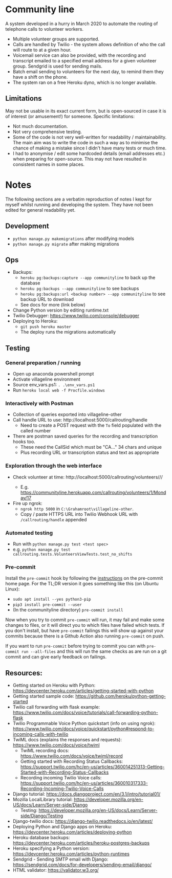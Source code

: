# Community line

A system developed in a hurry in March 2020 to automate the routing of telephone
calls to volunteer workers.

- Multiple volunteer groups are supported.
- Calls are handled by Twilio - the system allows definition of who the call
  will route to at a given hour.
- Voicemail service can also be provided, with the recording and transcript
  emailed to a specified email address for a given volunteer group. Sendgrid is
  used for sending mails.
- Batch email sending to volunteers for the next day, to remind them they have a
  shift on the phone.
- The system ran on a free Heroku dyno, which is no longer available.

## Limitations

May not be usable in its exact current form, but is open-sourced in case it is
of interest (or amusement!) for someone. Specific limitations:

- Not much documentation.
- Not very comprehensive testing.
- Some of the code is not very well-written for readability / maintainability.
  The main aim was to write the code in such a way as to minimise the chance of
  making a mistake since I didn't have many tests or much time.
- I had to anonymise / edit some hardcoded details (email addresses etc.) when
  preparing for open-source. This may not have resulted in consistent names in
  some places.

# Notes

The following sections are a verbatim reproduction of notes I kept for myself
whilst running and developing the system. They have not been edited for general
readability yet.

## Development

- `python manage.py makemigrations` after modifying models
- `python manage.py migrate` after making migrations

## Ops

- Backups:
  - `heroku pg:backups:capture --app communityline` to back up the database
  - `heroku pg:backups --app communityline` to see backups
  - `heroku pg:backups:url <backup number> --app communityline` to see backup URL to download
  - See docs for more (link below)
- Change Python version by editing runtime.txt
- Twilio Debugger: https://www.twilio.com/console/debugger
- Deploying to Heroku:
  - `git push heroku master`
  - The deploy runs the migrations automatically

## Testing

### General preparation / running

- Open up anaconda powershell prompt
- Activate villageline environment
- Source env_vars.ps1: `. .\env_vars.ps1`
- Run `heroku local web -f Procfile.windows`

### Interactively with Postman

- Collection of queries exported into villageline-other
- Call handle URL to use: http://localhost:5000/callrouting/handle
  - Need to create a POST request with the `To` field populated with the called number
- There are postman saved queries for the recording and transcription hooks too.
  - These need the CallSid which must be "CA..." 34 chars and unique
  - Plus recording URL or transcription status and text as appropriate

### Exploration through the web interface

- Check volunteer at time: http://localhost:5000/callrouting/volunteers/<group id>/<day>/<time>
  - E.g. https://communityline.herokuapp.com/callrouting/volunteers/1/Monday/17
- Fire up ngrok:
  - `ngrok http 5000` in `C:\Grahamroot\villageline-other`.
  - Copy / paste HTTPS URL into Twilio Webhook URL with `/callrouting/handle` appended

### Automated testing

- Run with `python manage.py test <test spec>`
- e.g. `python manage.py test callrouting.tests.VolunteersViewTests.test_no_shifts`

### Pre-commit

Install the `pre-commit` hook by following the [instructions](https://pre-commit.com/) on the pre-commit home page.  For the  TL;DR version it goes something like this (on Ubuntu Linux):
- `sudo apt install --yes python3-pip`
- `pip3 install pre-commit --user`
- (In the communityline directory) `pre-commit install`

Now when you try to commit `pre-commit` will run, it may fail and make some changes to files, or it will direct you to which files have failed which tests.  If you don't install, but have `pre-commit` failings this will show up against your commits because there is a Github Action also running `pre-commit` on push.

If you want to run `pre-commit` before trying to commit you can with `pre-commit run --all-files` and this will run the same checks as are run on a git commit and can give early feedback on failings.

## Resources:

- Getting started on Heroku with Python: https://devcenter.heroku.com/articles/getting-started-with-python
- Getting started sample code: https://github.com/heroku/python-getting-started
- Twilio call forwarding with flask example: https://www.twilio.com/docs/voice/tutorials/call-forwarding-python-flask
- Twilio Programmable Voice Python quickstart (info on using ngrok): https://www.twilio.com/docs/voice/quickstart/python#respond-to-incoming-calls-with-twilio
- TwiML docs (explains the responses and requests): https://www.twilio.com/docs/voice/twiml
  - TwiML recording docs: https://www.twilio.com/docs/voice/twiml/record
  - Getting started with Recording Status Callbacks: https://support.twilio.com/hc/en-us/articles/360014251313-Getting-Started-with-Recording-Status-Callbacks
  - Recording incoming Twilio Voice calls: https://support.twilio.com/hc/en-us/articles/360010317333-Recording-Incoming-Twilio-Voice-Calls
- Django tutorial: https://docs.djangoproject.com/en/3.1/intro/tutorial01/
- Mozilla LocalLibrary tutorial: https://developer.mozilla.org/en-US/docs/Learn/Server-side/Django
  - Testing: https://developer.mozilla.org/en-US/docs/Learn/Server-side/Django/Testing
- Django-twilio docs: https://django-twilio.readthedocs.io/en/latest/
- Deploying Python and Django apps on Heroku: https://devcenter.heroku.com/articles/deploying-python
- Heroku database backups: https://devcenter.heroku.com/articles/heroku-postgres-backups
- Heroku specifying a Python version: https://devcenter.heroku.com/articles/python-runtimes
- Sendgrid - Sending SMTP email with Django: https://sendgrid.com/docs/for-developers/sending-email/django/
- HTML validator: https://validator.w3.org/
